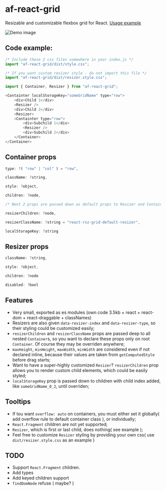 # af-react-grid
Resizable and customizable flexbox grid for React.
[Usage example](https://nowaalex.github.io/af-react-grid/example_dist)

![Demo image](https://i.postimg.cc/8z2tj91T/aaa.gif)

## Code example: 
```javascript
/* Include these 2 css files somewhere in your index.js */
import "af-react-grid/dist/style.css";

/* If you want custom resizer style - do not import this file */
import "af-react-grid/dist/resizer.style.css";

import { Container, Resizer } from "af-react-grid";

<Containter localStorageKey="someGridName" type="row">
    <div>Child 1</div>
    <Resizer />
    <div>Child 2</div>
    <Resizer>
    <Containter type="row">
        <div>Subchild 1</div>
        <Resizer />
        <div>Subchild 2</div>
    </Container>
</Container>
```

## Container props
```javascript
type: ?( "row" | "col" ) = "row",

className: ?string,

style: ?object,

children: ?node,

/* Next 2 props are passed down as default props to Resizer and Container children*/

resizerChildren: ?node,

resizerClassName: ?string = "react-rsz-grid-default-resizer",

localStorageKey: ?string

```

## Resizer props
```javascript
className: ?string,

style: ?object,

children: ?node

disabled: ?bool

```

## Features
* Very small, exported as es modules (own code 3.5kb + react + react-dom + react-draggable + classNames)
* Resizers are also given `data-resizer-index` and `data-resizer-type`, so their styling could be customized easily;
* `resizerChildren` and `resizerClassName` props are passed deep to all nested `Container`s, so you want to declare these props only on root `Container`. Of course they may be overriden anywhere;
* `maxHeight`, `minHeight`, `maxWidth`, `minWidth` are considered even if not declared inline, because their values are taken from `getComputedStyle` before drag starts;
* Want to have a super-highly customized `Resizer`? `resizerChildren` prop allows you to render custom child elements, which could be easily styled;
* `localStorageKey` prop is passed down to children with child index added, like `someGridName_0_2`, until overriden;


## Tooltips
* If tou want `overflow: auto` on containers, you must either set it globally( add overflow rule to default container class ), or individually;
* `React.Fragment` children are not yet supported;
* `Resizer`, which is first or last child, does nothing( see example );
* Feel free to customize `Resizer` styling by providing your own css( use `dist/resizer.style.css` as an example )

## TODO
* Support `React.Fragment` children.
* Add types
* Add keyed children support
* `findDomNode` refuse ( maybe? )
